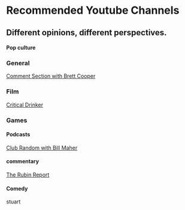 # Recommended Youtube Channels

## Different opinions, different perspectives.

<!-- tabs:start -->

#### **Pop culture**

### General
[Comment Section with Brett Cooper](https://www.youtube.com/channel/UC7bYyWCCCLHDU0ZuNzGNTtg/featured)
### Film
[Critical Drinker](https://www.youtube.com/channel/UCSJPFQdZwrOutnmSFYtbstA)
### Games

#### **Podcasts**

[Club Random with Bill Maher](https://www.youtube.com/@ClubRandomPodcast)

#### **commentary**

[The Rubin Report](https://www.youtube.com/c/RubinReport/videos)

#### **Comedy**

stuart

<!-- tabs:end -->

